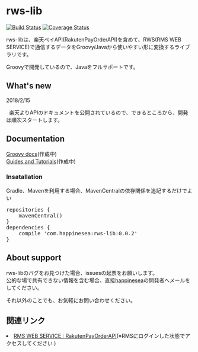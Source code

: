 # rws-lib

[![Build Status](https://circleci.com/gh/happinesea/rws-lib/tree/master.png?circle-token=d72dbc6c6c9905c4c73e9d25c6dc501ac99ae01a)](https://circleci.com/gh/happinesea/rws-lib)
[![Coverage Status](https://coveralls.io/repos/github/happinesea/rws-lib/badge.svg)](https://coveralls.io/github/happinesea/rws-lib)


rws-libは、楽天ペイAPI(RakutenPayOrderAPI)を含めて、RWS(RMS WEB SERVICE)で通信するデータをGroovy/Javaから使いやすい形に変換するライブラリです。

Groovyで開発しているので、Javaをフルサポートです。

## What's new
<dl>
  <dt>2018/2/15</dt>
  <dl>
    楽天よりAPIのドキュメントを公開されているので、できるところから、開発は順次スタートします。
  </dl>

</dl>

## Documentation
[Groovy docs](https://github.com/happinesea/rws-lib/)(作成中)<br>
[Guides and Tutorials](https://github.com/happinesea/rws-lib/)(作成中)

### Insatallation
Gradle、Mavenを利用する場合、MavenCentralの依存関係を追記するだけでよい
<pre>
repositories {
    mavenCentral()
}
dependencies {
    compile 'com.happinesea:rws-lib:0.0.2'
}
</pre>

## About support
rws-libのバグをお見つけた場合、issuesの起票をお願いします。<br>
公的な場で共有できない情報を含む場合、直接<a href="https://github.com/happinesea">happinesea</a>の開発者へメールをしてください。

それ以外のことでも、お気軽にお問い合わせください。

## 関連リンク
<li>
  <a href="https://webservice.rms.rakuten.co.jp/merchant-portal/view?contents=/ja/common/1-1_service_index/rakutenpayorderapi" target="_brank">RMS WEB SERVICE : RakutenPayOrderAPI</a>(※RMSにログインした状態でアクセスしてください 
)
</li>
